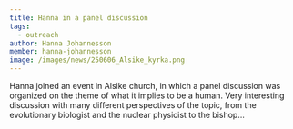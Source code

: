 ```yaml
---
title: Hanna in a panel discussion
tags:
  - outreach
author: Hanna Johannesson
member: hanna-johannesson
image: /images/news/250606_Alsike_kyrka.png
---
```


Hanna joined an event in Alsike church, in which a panel discussion was organized on the theme of what it implies to be a human. Very interesting discussion with many different perspectives of the topic, from the evolutionary biologist and the nuclear physicist to the bishop...
